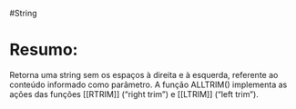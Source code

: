 #String



# Resumo:
Retorna uma string sem os espaços à direita e à esquerda, referente ao conteúdo informado como parâmetro. A função ALLTRIM() implementa as ações das funções [[RTRIM]] (“right trim”) e [[LTRIM]] (“left trim”).
